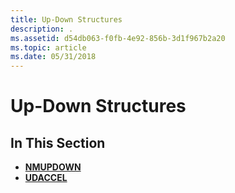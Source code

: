 ```yaml
---
title: Up-Down Structures
description: .
ms.assetid: d54db063-f0fb-4e92-856b-3d1f967b2a20
ms.topic: article
ms.date: 05/31/2018
---
```


# Up-Down Structures

## In This Section

-   [**NMUPDOWN**](/windows/desktop/api/Commctrl/ns-commctrl-_nm_updown)
-   [**UDACCEL**](/windows/desktop/api/Commctrl/ns-commctrl-_udaccel)

 

 




